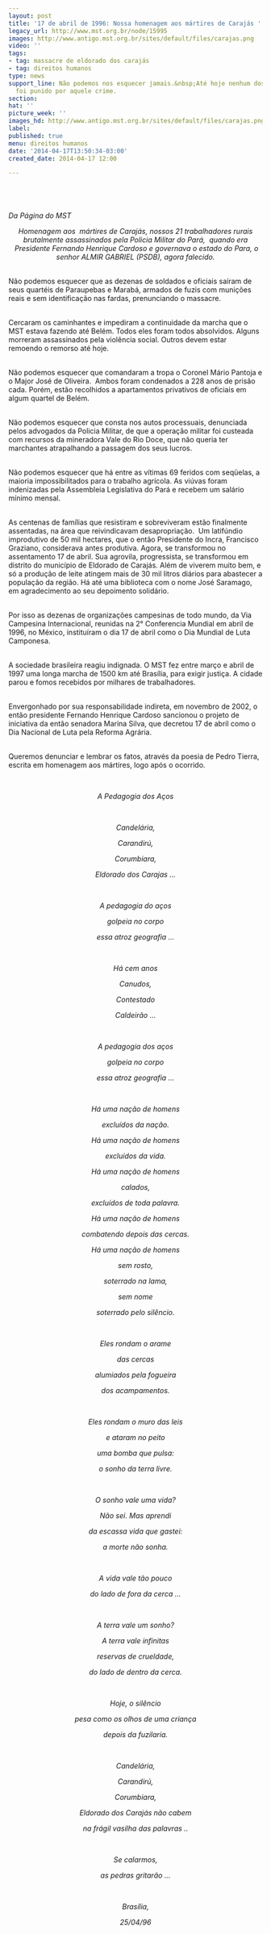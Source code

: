 ```yaml
---
layout: post
title: '17 de abril de 1996: Nossa homenagem aos mártires de Carajás '
legacy_url: http://www.mst.org.br/node/15995
images: http://www.antigo.mst.org.br/sites/default/files/carajas.png
video: ''
tags:
- tag: massacre de eldorado dos carajás
- tag: direitos humanos
type: news
support_line: Não podemos nos esquecer jamais.&nbsp;Até hoje nenhum dos responsáveis
  foi punido por aquele crime.
section: 
hat: ''
picture_week: ''
images_hd: http://www.antigo.mst.org.br/sites/default/files/carajas.png
label: 
published: true
menu: direitos humanos
date: '2014-04-17T13:50:34-03:00'
created_date: 2014-04-17 12:00

---
```

<p><img style="margin: 10px;" src="http://www.antigo.mst.org.br/sites/default/files/carajas.png" alt=""><br><br><em><br>Da Página do MST</em></p><p style="text-align: center;"><em>Homenagem aos &nbsp;mártires de Carajás, nossos 21 trabalhadores rurais brutalmente assassinados pela Policia Militar do Pará, &nbsp;quando era &nbsp;Presidente Fernando Henrique Cardoso e governava o estado do Para, o senhor ALMIR GABRIEL (PSDB), agora falecido.</em></p><p><br>Não podemos esquecer que as dezenas de soldados e oficiais saíram de seus quartéis de Paraupebas e Marabá, armados de fuzis com munições reais e sem identificação nas fardas, prenunciando o massacre.</p><p><br>Cercaram os caminhantes e impediram a continuidade da marcha que o MST estava fazendo até Belém. Todos eles foram todos absolvidos. Alguns morreram assassinados pela violência social. Outros devem estar remoendo o remorso até hoje.</p><p><br>Não podemos esquecer que comandaram a tropa o Coronel Mário Pantoja e o Major José de Oliveira. &nbsp;Ambos foram condenados a 228 anos de prisão cada. Porém, estão recolhidos a apartamentos privativos de oficiais em algum quartel de Belém.</p><p><br>Não podemos esquecer que consta nos autos processuais, denunciada pelos advogados da Policia Militar, de que a operação militar foi custeada com recursos da mineradora Vale do Rio Doce, que não queria ter marchantes atrapalhando a passagem dos seus lucros.</p><p><br>Não podemos esquecer que há entre as vítimas 69 feridos com seqüelas, a maioria impossibilitados para o trabalho agrícola. As viúvas foram indenizadas pela Assembleia Legislativa do Pará e recebem um salário mínimo mensal.</p><p><br>As centenas de famílias que resistiram e sobreviveram estão finalmente assentadas, na área que reivindicavam desapropriação. &nbsp;Um latifúndio improdutivo de 50 mil hectares, que o então Presidente do Incra, Francisco Graziano, considerava antes produtiva. Agora, se transformou no assentamento 17 de abril. Sua agrovila, progressista, se transformou em distrito do município de Eldorado de Carajás. Além de viverem muito bem, e só a produção de leite atingem mais de 30 mil litros diários para abastecer a população da região. Há até uma biblioteca com o nome José Saramago, em agradecimento ao seu depoimento solidário.</p><p><br>Por isso as dezenas de organizações campesinas de todo mundo, da Via Campesina Internacional, reunidas na 2° Conferencia Mundial em abril de 1996, no México, instituíram o dia 17 de abril como o Dia Mundial de Luta Camponesa.</p><p><br>A sociedade brasileira reagiu indignada. O MST fez entre março e abril de 1997 uma longa marcha de 1500 km até Brasília, para exigir justiça. A cidade parou e fomos recebidos por milhares de trabalhadores.</p><p><br>Envergonhado por sua responsabilidade indireta, em novembro de 2002, o então presidente Fernando Henrique Cardoso sancionou o projeto de iniciativa da então senadora Marina Silva, que decretou 17 de abril como o Dia Nacional de Luta pela Reforma Agrária.</p><p><br>Queremos denunciar e lembrar os fatos, através da poesia de Pedro Tierra, escrita em homenagem aos mártires, logo após o ocorrido.</p><p>&nbsp;</p><p style="text-align: center;"><em>A Pedagogia dos Aços</em></p><p style="text-align: center;"><em><br></em></p><p style="text-align: center;"><em>Candelária,</em></p><p style="text-align: center;"><em>Carandirú,</em></p><p style="text-align: center;"><em>Corumbiara,</em></p><p style="text-align: center;"><em>Eldorado dos Carajas ...</em></p><p style="text-align: center;"><em><br></em></p><p style="text-align: center;"><em>A pedagogia do aços</em></p><p style="text-align: center;"><em>golpeia no corpo</em></p><p style="text-align: center;"><em>essa atroz geografia ...</em></p><p style="text-align: center;"><em><br></em></p><p style="text-align: center;"><em>Há cem anos</em></p><p style="text-align: center;"><em>Canudos,</em></p><p style="text-align: center;"><em>Contestado</em></p><p style="text-align: center;"><em>Caldeirão ...</em></p><p style="text-align: center;"><em><br></em></p><p style="text-align: center;"><em>A pedagogia dos aços</em></p><p style="text-align: center;"><em>golpeia no corpo</em></p><p style="text-align: center;"><em>essa atroz geografia ...</em></p><p style="text-align: center;"><em><br></em></p><p style="text-align: center;"><em>Há uma nação de homens</em></p><p style="text-align: center;"><em>excluídos da nação.</em></p><p style="text-align: center;"><em>Há uma nação de homens</em></p><p style="text-align: center;"><em>excluídos da vida.</em></p><p style="text-align: center;"><em>Há uma nação de homens</em></p><p style="text-align: center;"><em>calados,</em></p><p style="text-align: center;"><em>excluídos de toda palavra.</em></p><p style="text-align: center;"><em>Há uma nação de homens</em></p><p style="text-align: center;"><em>combatendo depois das cercas.</em></p><p style="text-align: center;"><em>Há uma nação de homens</em></p><p style="text-align: center;"><em>sem rosto,</em></p><p style="text-align: center;"><em>soterrado na lama,</em></p><p style="text-align: center;"><em>sem nome</em></p><p style="text-align: center;"><em>soterrado pelo silêncio.</em></p><p style="text-align: center;"><em><br></em></p><p style="text-align: center;"><em>Eles rondam o arame</em></p><p style="text-align: center;"><em>das cercas</em></p><p style="text-align: center;"><em>alumiados pela fogueira</em></p><p style="text-align: center;"><em>dos acampamentos.</em></p><p style="text-align: center;"><em><br></em></p><p style="text-align: center;"><em>Eles rondam o muro das leis</em></p><p style="text-align: center;"><em>e ataram no peito</em></p><p style="text-align: center;"><em>uma bomba que pulsa:</em></p><p style="text-align: center;"><em>o sonho da terra livre.</em></p><p style="text-align: center;"><em><br></em></p><p style="text-align: center;"><em>O sonho vale uma vida?</em></p><p style="text-align: center;"><em>Não sei. Mas aprendi</em></p><p style="text-align: center;"><em>da escassa vida que gastei:</em></p><p style="text-align: center;"><em>a morte não sonha.</em></p><p style="text-align: center;"><em><br></em></p><p style="text-align: center;"><em>A vida vale tão pouco</em></p><p style="text-align: center;"><em>do lado de fora da cerca ...</em></p><p style="text-align: center;"><em><br></em></p><p style="text-align: center;"><em>A terra vale um sonho?</em></p><p style="text-align: center;"><em>A terra vale infinitas</em></p><p style="text-align: center;"><em>reservas de crueldade,</em></p><p style="text-align: center;"><em>do lado de dentro da cerca.</em></p><p style="text-align: center;"><em><br></em></p><p style="text-align: center;"><em>Hoje, o silêncio</em></p><p style="text-align: center;"><em>pesa como os olhos de uma criança</em></p><p style="text-align: center;"><em>depois da fuzilaria.</em></p><p style="text-align: center;"><em><br></em></p><p style="text-align: center;"><em>Candelária,</em></p><p style="text-align: center;"><em>Carandirú,</em></p><p style="text-align: center;"><em>Corumbiara,</em></p><p style="text-align: center;"><em>Eldorado dos Carajás não cabem</em></p><p style="text-align: center;"><em>na frágil vasilha das palavras ..</em></p><p style="text-align: center;"><em><br></em></p><p style="text-align: center;"><em>Se calarmos,</em></p><p style="text-align: center;"><em>as pedras gritarão ...</em></p><p style="text-align: center;"><em>&nbsp;</em></p><p style="text-align: center;"><em>Brasília,</em></p><p style="text-align: center;"><em>25/04/96</em></p><div style="text-align: center;">&nbsp;</div><div style="text-align: center;">&nbsp;</div>
